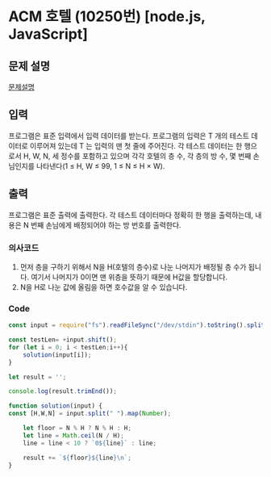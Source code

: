 # ACM 호텔 (10250번) [node.js, JavaScript] 

## 문제 설명
[문제설명](https://www.acmicpc.net/problem/10250)

## 입력
프로그램은 표준 입력에서 입력 데이터를 받는다. 프로그램의 입력은 T 개의 테스트 데이터로 이루어져 있는데 T 는 입력의 맨 첫 줄에 주어진다. 각 테스트 데이터는 한 행으로서 H, W, N, 세 정수를 포함하고 있으며 각각 호텔의 층 수, 각 층의 방 수, 몇 번째 손님인지를 나타낸다(1 ≤ H, W ≤ 99, 1 ≤ N ≤ H × W). 

## 출력
프로그램은 표준 출력에 출력한다. 각 테스트 데이터마다 정확히 한 행을 출력하는데, 내용은 N 번째 손님에게 배정되어야 하는 방 번호를 출력한다.
### 의사코드 
1. 먼저 층을 구하기 위해서 N을 H(호텔의 층수)로 나눈 나머지가 배정될 층 수가 됩니다. 여기서 나머지가 0이면 맨 위층을 뜻하기 때문에 H값을 할당합니다.
2. N을 H로 나눈 값에 올림을 하면 호수값을 알 수 있습니다.
### Code
```js
const input = require("fs").readFileSync("/dev/stdin").toString().split("\n"); 

const testLen= +input.shift();
for (let i = 0; i < testLen;i++){
    solution(input[i]);
}

let result = '';

console.log(result.trimEnd());

function solution(input) {
const [H,W,N] = input.split(" ").map(Number);

    let floor = N % H ? N % H : H;
    let line = Math.ceil(N / H);
    line = line < 10 ? `0${line}` : line;

    result += `${floor}${line}\n`;
}
```

